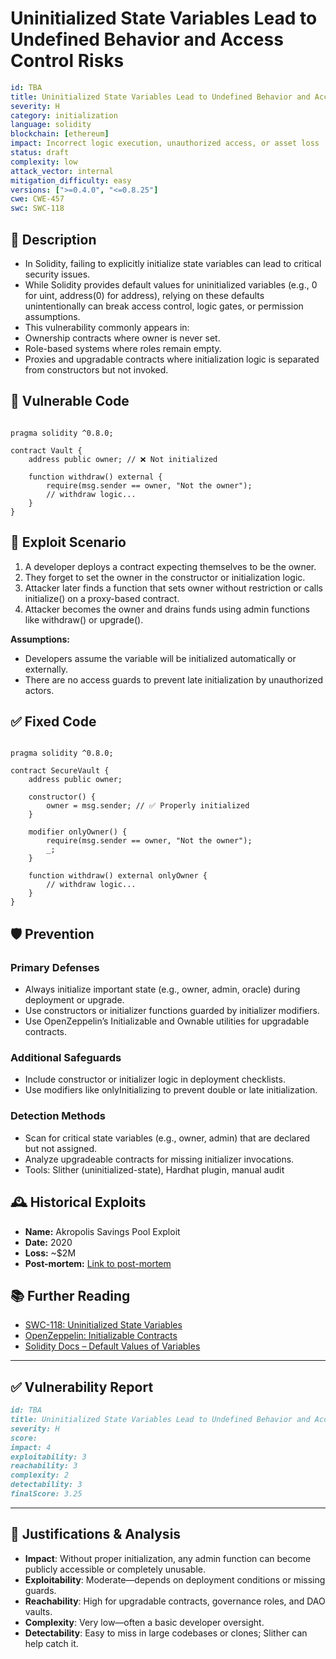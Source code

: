# Uninitialized State Variables Lead to Undefined Behavior and Access Control Risks

```YAML
id: TBA
title: Uninitialized State Variables Lead to Undefined Behavior and Access Control Risks
severity: H
category: initialization
language: solidity
blockchain: [ethereum]
impact: Incorrect logic execution, unauthorized access, or asset loss
status: draft
complexity: low
attack_vector: internal
mitigation_difficulty: easy
versions: [">=0.4.0", "<=0.8.25"]
cwe: CWE-457
swc: SWC-118
```

## 📝 Description

- In Solidity, failing to explicitly initialize state variables can lead to critical security issues. 
- While Solidity provides default values for uninitialized variables (e.g., 0 for uint, address(0) for address), relying on these defaults unintentionally can break access control, logic gates, or permission assumptions.
- This vulnerability commonly appears in:
- Ownership contracts where owner is never set.
- Role-based systems where roles remain empty.
- Proxies and upgradable contracts where initialization logic is separated from constructors but not invoked.

## 🚨 Vulnerable Code

```solidity

pragma solidity ^0.8.0;

contract Vault {
    address public owner; // ❌ Not initialized

    function withdraw() external {
        require(msg.sender == owner, "Not the owner");
        // withdraw logic...
    }
}
```

## 🧪 Exploit Scenario

1. A developer deploys a contract expecting themselves to be the owner.
2. They forget to set the owner in the constructor or initialization logic.
3. Attacker later finds a function that sets owner without restriction or calls initialize() on a proxy-based contract.
4. Attacker becomes the owner and drains funds using admin functions like withdraw() or upgrade().

**Assumptions:**

- Developers assume the variable will be initialized automatically or externally.
- There are no access guards to prevent late initialization by unauthorized actors.

## ✅ Fixed Code

```solidity

pragma solidity ^0.8.0;

contract SecureVault {
    address public owner;

    constructor() {
        owner = msg.sender; // ✅ Properly initialized
    }

    modifier onlyOwner() {
        require(msg.sender == owner, "Not the owner");
        _;
    }

    function withdraw() external onlyOwner {
        // withdraw logic...
    }
}
```

## 🛡️ Prevention

### Primary Defenses

- Always initialize important state (e.g., owner, admin, oracle) during deployment or upgrade.
- Use constructors or initializer functions guarded by initializer modifiers.
- Use OpenZeppelin’s Initializable and Ownable utilities for upgradable contracts.

### Additional Safeguards

- Include constructor or initializer logic in deployment checklists.
- Use modifiers like onlyInitializing to prevent double or late initialization.

### Detection Methods

- Scan for critical state variables (e.g., owner, admin) that are declared but not assigned.
- Analyze upgradeable contracts for missing initializer invocations.
- Tools: Slither (uninitialized-state), Hardhat plugin, manual audit

## 🕰️ Historical Exploits

- **Name:** Akropolis Savings Pool Exploit 
- **Date:** 2020 
- **Loss:** ~$2M 
- **Post-mortem:** [Link to post-mortem](https://rekt.news/akropolis-rekt/) 
  
## 📚 Further Reading

- [SWC-118: Uninitialized State Variables](https://swcregistry.io/docs/SWC-118/) 
- [OpenZeppelin: Initializable Contracts](https://docs.openzeppelin.com/upgrades-plugins/1.x/writing-upgradeable#initializing-the-contract) 
- [Solidity Docs – Default Values of Variables](https://docs.soliditylang.org/en/latest/types.html#default-value) 

---

## ✅ Vulnerability Report

```markdown
id: TBA
title: Uninitialized State Variables Lead to Undefined Behavior and Access Control Risks
severity: H
score:
impact: 4         
exploitability: 3 
reachability: 3   
complexity: 2     
detectability: 3  
finalScore: 3.25
```

---

## 📄 Justifications & Analysis

- **Impact**: Without proper initialization, any admin function can become publicly accessible or completely unusable.
- **Exploitability**: Moderate—depends on deployment conditions or missing guards.
- **Reachability**: High for upgradable contracts, governance roles, and DAO vaults.
- **Complexity**: Very low—often a basic developer oversight.
- **Detectability**: Easy to miss in large codebases or clones; Slither can help catch it.







